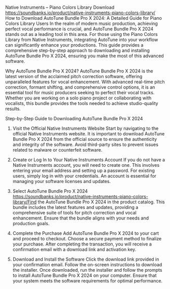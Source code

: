 Native Instruments – Piano Colors Library  Download https://soundbanks.io/product/native-instruments-piano-colors-library/
How to Download AutoTune Bundle Pro X 2024: A Detailed Guide for Piano Colors Library Users
In the realm of modern music production, achieving perfect vocal performance is crucial, and AutoTune Bundle Pro X 2024 stands out as a leading tool in this area. For those using the Piano Colors Library from Native Instruments, integrating AutoTune into your workflow can significantly enhance your productions. This guide provides a comprehensive step-by-step approach to downloading and installing AutoTune Bundle Pro X 2024, ensuring you make the most of this advanced software.

Why AutoTune Bundle Pro X 2024?
AutoTune Bundle Pro X 2024 is the latest version of the acclaimed pitch correction software, offering unparalleled features for vocal enhancement. With advanced real-time pitch correction, formant shifting, and comprehensive control options, it is an essential tool for music producers seeking to perfect their vocal tracks. Whether you are working on a solo piano project or collaborating with vocalists, this bundle provides the tools needed to achieve studio-quality results.

Step-by-Step Guide to Downloading AutoTune Bundle Pro X 2024
1. Visit the Official Native Instruments Website
Start by navigating to the official Native Instruments website. It is important to download AutoTune Bundle Pro X 2024 from the official source to ensure the authenticity and integrity of the software. Avoid third-party sites to prevent issues related to malware or counterfeit software.

2. Create or Log In to Your Native Instruments Account
If you do not have a Native Instruments account, you will need to create one. This involves entering your email address and setting up a password. For existing users, simply log in with your credentials. An account is essential for managing your software licenses and updates.

3. Select AutoTune Bundle Pro X 2024
https://soundbanks.io/product/native-instruments-piano-colors-library/Find the AutoTune Bundle Pro X 2024 in the product catalog. This bundle includes the latest features and updates, providing a comprehensive suite of tools for pitch correction and vocal enhancement. Ensure that the bundle aligns with your needs and production goals.

4. Complete the Purchase
Add AutoTune Bundle Pro X 2024 to your cart and proceed to checkout. Choose a secure payment method to finalize your purchase. After completing the transaction, you will receive a confirmation email with a download link and activation key.

5. Download and Install the Software
Click the download link provided in your confirmation email. Follow the on-screen instructions to download the installer. Once downloaded, run the installer and follow the prompts to install AutoTune Bundle Pro X 2024 on your computer. Ensure that your system meets the software requirements for optimal performance.
